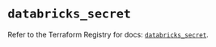 # `databricks_secret`

Refer to the Terraform Registry for docs: [`databricks_secret`](https://registry.terraform.io/providers/databricks/databricks/1.40.0/docs/resources/secret).
